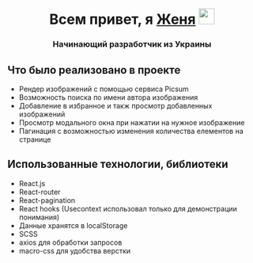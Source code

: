 <h1 align="center">Всем привет, я <a href="https://github.com/Famaiii" target="_blank">Женя</a> 
<img src="https://github.com/blackcater/blackcater/raw/main/images/Hi.gif" height="32"/></h1>
<h3 align="center">Начинающий разработчик из Украины</h3>
<h2>Что было реализовано в проекте</h2>
<ul>
<li>Рендер изображений с помощью сервиса Picsum </li>
<li>Возможность поиска по имени автора изображения</li>
<li>Добавление в избранное и такж просмотр  добавленных изображений</li>
<li>Просмотр модального окна при нажатии на нужное изображение</li>
<li>Пагинация с возможностью изменения количества елементов на странице</li>
</ul>


<h2>Использованные технологии, библиотеки</h2>
<ul>
<li>React.js</li>
<li>React-router</li>
<li>React-pagination</li>
<li>React hooks (Usecontext использовал только для демонстрации понимания)</li>
<li>Данные хранятся в localStorage</li>
<li>SCSS</li>
<li>axios для обработки запросов</li>
<li>macro-css для удобства верстки</li>
</ul>
